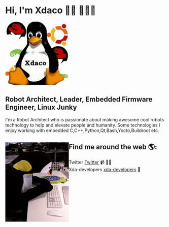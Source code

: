 # Hi, I'm Xdaco 👋🏾 👩🏾‍💻

<img src="https://github.com/xdaco/xdaco/blob/master/xdaco.png" alt="drawing" width="200" >

## Robot Architect, Leader, Embedded Firmware Engineer, Linux Junky

I'm a Robot Architect who is passionate about making awesome cool robots technology to help and elevate people and humanity. Some technologies I enjoy working with embedded C,C++,Python,Qt,Bash,Yocto,Buildroot etc.

## Find me around the web 🌎: <a href="https://github.com/xdaco"><img align="left" width="200" height="250" src="https://github.com/xdaco/xdaco/blob/master/penguine-giphy.gif?raw=true"></a>
- Twitter <a href="https://twitter.com/xdaco_">Twitter</a> 📹 ✍🏾
- Xda-developers <a href="https://forum.xda-developers.com/member.php?u=4149089"> xda-developers</a> 🏓
